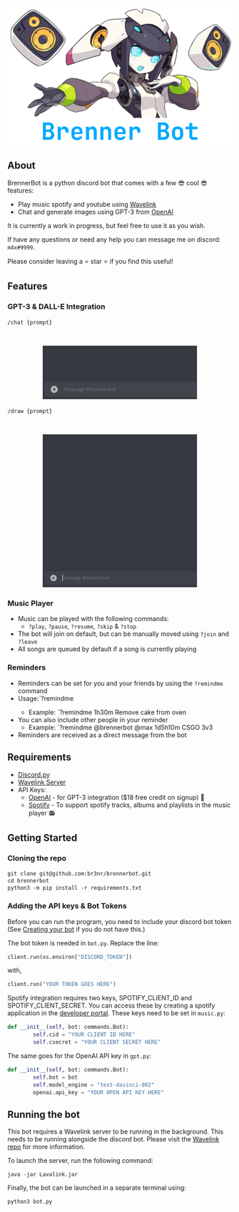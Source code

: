 <div align="center">
	<br />
	<p>
		<a><img src="assets/banner.png" width="546" alt="Brenner Bot <3" /></a>
	</p>
</div>

## About
BrennerBot is a python discord bot that comes with a few 😎 cool 😎 features:
- Play music spotify and youtube using [Wavelink](https://github.com/PythonistaGuild/Wavelink)
- Chat and generate images using GPT-3 from [OpenAI](https://openai.com/api/)

It is currently a work in progress, but feel free to use it as you wish. 

If have any questions or need any help you can message me on discord: `m4x#9999`.

Please consider leaving a ⭐ star ⭐ if you find this useful! 

## Features
### GPT-3 & DALL-E Integration
`/chat {prompt}`
<div align="center">
	<br />
	<p>
		<a><img src="assets/chat.gif" width="346" alt="Brenner Bot <3" /></a>
	</p>
</div>

`/draw {prompt}`
<div align="center">
	<br />
	<p>
		<a><img src="assets/dalle.gif" width="346" alt="Brenner Bot <3" /></a>
	</p>
</div>


### Music Player
- Music can be played with the following commands:
  - `?play`, `?pause`, `?resume`, `?skip` & `?stop`
- The bot will join on default, but can be manually moved using `?join` and `?leave`
- All songs are queued by default if a song is currently playing

### Reminders
- Reminders can be set for you and your friends by using the `?remindme` command
- Usage:`?remindme <XdYhZm> <reminder> 	
	- Example: `?remindme 1h30m Remove cake from oven
- You can also include other people in your reminder
	- Example: `?remindme @brennerbot @max 1d5h10m CSGO 3v3
- Reminders are received as a direct message from the bot
 
## Requirements
- [Discord.py](https://github.com/Rapptz/discord.py)
- [Wavelink Server](https://github.com/PythonistaGuild/Wavelink)
- API Keys:
   - [OpenAI](https://openai.com/api/) - for GPT-3 integration ($18 free credit on signup) 🤖
   - [Spotify](https://developer.spotify.com/documentation/web-api/) - To support spotify tracks, albums and playlists in the music player 📻

## Getting Started 

### Cloning the repo
```
git clone git@github.com:br3nr/brennerbot.git
cd brennerbot
python3 -m pip install -r requirements.txt
```

### Adding the API keys & Bot Tokens
Before you can run the program, you need to include your discord bot token (See [Creating your bot](https://discordjs.guide/preparations/setting-up-a-bot-application.html#creating-your-bot) if you do not have this.) 

The bot token is needed in `bot.py`. Replace the line:

```py
client.run(os.environ["DISCORD_TOKEN"])
``` 

with,
```py
client.run("YOUR TOKEN GOES HERE")
```

Spotify integration requires two keys, SPOTIFY_CLIENT_ID and SPOTIFY_CLIENT_SECRET. You can access these by creating a spotify application in the [developer portal](https://developer.spotify.com/dashboard/). These keys need to be set in `music.py`: 

```py
def __init__(self, bot: commands.Bot):
        self.cid = "YOUR CLIENT ID HERE"
        self.csecret = "YOUR CLIENT SECRET HERE"
```

The same goes for the OpenAI API key in `gpt.py`:

```py
def __init__(self, bot: commands.Bot):
        self.bot = bot
        self.model_engine = "text-davinci-002"
        openai.api_key = "YOUR OPEN API KEY HERE"
```

## Running the bot
This bot requires a Wavelink server to be running in the background. This needs to be running alongside the discord bot. Please visit the [Wavelink repo](https://github.com/PythonistaGuild/Wavelink) for more information. 

To launch the server, run the following command:
```
java -jar Lavalink.jar
```

Finally, the bot can be launched in a separate terminal using:
```
python3 bot.py
```

